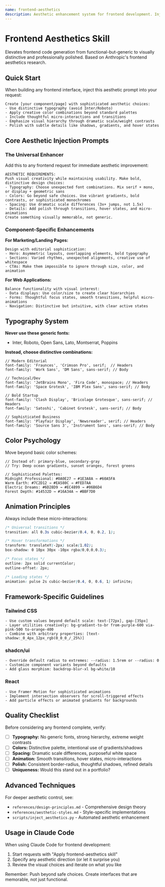 ```yaml
---
name: frontend-aesthetics
description: Aesthetic enhancement system for frontend development. Injects creative design principles, distinctive typography, sophisticated color systems, and polished micro-interactions into any frontend code generation. Transforms generic UI into visually compelling, original designs while maintaining modern web development best practices.
---
```


# Frontend Aesthetics Skill

Elevates frontend code generation from functional-but-generic to visually distinctive and professionally polished. Based on Anthropic's frontend aesthetics research.

## Quick Start

When building any frontend interface, inject this aesthetic prompt into your request:

```
Create [your component/page] with sophisticated aesthetic choices:
- Use distinctive typography (avoid Inter/Roboto)
- Apply creative color combinations beyond standard palettes
- Include thoughtful micro-interactions and transitions
- Emphasize visual hierarchy through dramatic scale/weight contrasts
- Polish with subtle details like shadows, gradients, and hover states
```

## Core Aesthetic Injection Prompts

### The Universal Enhancer
Add this to any frontend request for immediate aesthetic improvement:

```
AESTHETIC REQUIREMENTS:
Push visual creativity while maintaining usability. Make bold, distinctive design choices:
- Typography: Choose unexpected font combinations. Mix serif + mono, or display + geometric sans
- Colors: Go beyond safe choices. Use vibrant gradients, bold contrasts, or sophisticated monochromes
- Spacing: Use dramatic scale differences (3x+ jumps, not 1.5x)
- Details: Add polish through transitions, hover states, and micro-animations
Create something visually memorable, not generic.
```

### Component-Specific Enhancements

**For Marketing/Landing Pages:**
```
Design with editorial sophistication:
- Hero: Asymmetric layouts, overlapping elements, bold typography
- Sections: Varied rhythms, unexpected alignments, creative use of whitespace
- CTAs: Make them impossible to ignore through size, color, and animation
```

**For Web Applications:**
```
Balance functionality with visual interest:
- Data displays: Use color/size to create clear hierarchies
- Forms: Thoughtful focus states, smooth transitions, helpful micro-animations
- Navigation: Distinctive but intuitive, with clear active states
```

## Typography System

**Never use these generic fonts:**
- Inter, Roboto, Open Sans, Lato, Montserrat, Poppins

**Instead, choose distinctive combinations:**

```
// Modern Editorial
font-family: 'Fraunces', 'Crimson Pro', serif;  // Headers
font-family: 'Work Sans', 'DM Sans', sans-serif; // Body

// Technical/Dev
font-family: 'JetBrains Mono', 'Fira Code', monospace; // Headers
font-family: 'Space Grotesk', 'IBM Plex Sans', sans-serif; // Body

// Bold Startup
font-family: 'Clash Display', 'Bricolage Grotesque', sans-serif; // Headers
font-family: 'Satoshi', 'Cabinet Grotesk', sans-serif; // Body

// Sophisticated Business
font-family: 'Playfair Display', 'Newsreader', serif; // Headers
font-family: 'Source Sans 3', 'Instrument Sans', sans-serif; // Body
```

## Color Psychology

Move beyond basic color schemes:

```
// Instead of: primary-blue, secondary-gray
// Try: Deep ocean gradients, sunset oranges, forest greens

// Sophisticated Palettes:
Midnight Professional: #0A0E27 → #1E3A8A → #60A5FA
Warm Earth: #7C2D12 → #EA580C → #FED7AA
Electric Dreams: #6D28D9 → #EC4899 → #06B6D4
Forest Depth: #14532D → #16A34A → #BBF7D0
```

## Animation Principles

Always include these micro-interactions:

```css
/* Universal transitions */
transition: all 0.3s cubic-bezier(0.4, 0, 0.2, 1);

/* Hover transformations */
transform: translateY(-2px) scale(1.02);
box-shadow: 0 10px 30px -10px rgba(0,0,0,0.3);

/* Focus states */
outline: 2px solid currentColor;
outline-offset: 2px;

/* Loading states */
animation: pulse 2s cubic-bezier(0.4, 0, 0.6, 1) infinite;
```

## Framework-Specific Guidelines

### Tailwind CSS
```
- Use custom values beyond default scale: text-[72px], gap-[35px]
- Layer utilities creatively: bg-gradient-to-br from-purple-600 via-pink-500 to-orange-400
- Combine with arbitrary properties: [text-shadow:_0_4px_12px_rgb(0_0_0_/_25%)]
```

### shadcn/ui
```
- Override default radius to extremes: --radius: 1.5rem or --radius: 0
- Customize component variants beyond defaults
- Add glass morphism: backdrop-blur-xl bg-white/10
```

### React
```
- Use Framer Motion for sophisticated animations
- Implement intersection observers for scroll-triggered effects
- Add particle effects or animated gradients for backgrounds
```

## Quality Checklist

Before considering any frontend complete, verify:

- [ ] **Typography:** No generic fonts, strong hierarchy, extreme weight contrasts
- [ ] **Colors:** Distinctive palette, intentional use of gradients/shadows
- [ ] **Spacing:** Dramatic scale differences, purposeful white space
- [ ] **Animation:** Smooth transitions, hover states, micro-interactions
- [ ] **Polish:** Consistent border-radius, thoughtful shadows, refined details
- [ ] **Uniqueness:** Would this stand out in a portfolio?

## Advanced Techniques

For deeper aesthetic control, see:
- `references/design-principles.md` - Comprehensive design theory
- `references/aesthetic-styles.md` - Style-specific implementations
- `scripts/inject_aesthetics.py` - Automated aesthetic enhancement

## Usage in Claude Code

When using Claude Code for frontend development:
1. Start requests with "Apply frontend-aesthetics skill"
2. Specify any aesthetic direction (or let it surprise you)
3. Review the visual choices and iterate on what you like

Remember: Push beyond safe choices. Create interfaces that are memorable, not just functional.
